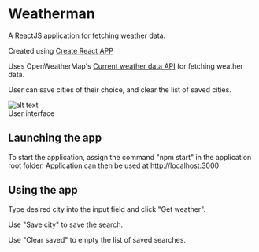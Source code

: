 # Weatherman
A ReactJS application for fetching weather data.

Created using [Create React APP](https://github.com/facebook/create-react-app/tree/master)

Uses OpenWeatherMap's [Current weather data API](http://api.openweathermap.org/) for fetching weather data.

User can save cities of their choice, and clear the list of saved cities.
 
![alt text](http://renki.dy.fi//varasto/weathermandemo.png "User interface")  
User interface


## Launching the app

To start the application, assign the command "npm start" in the application root folder. Application can then be used at http://localhost:3000

## Using the app



Type desired city into the input field and click "Get weather".

Use "Save city" to save the search.

Use "Clear saved" to empty the list of saved searches.
